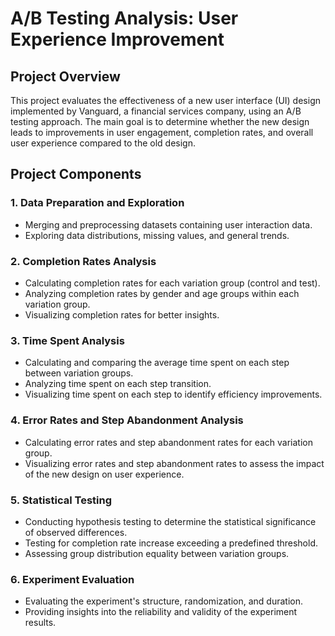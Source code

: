 # A/B Testing Analysis: User Experience Improvement

## Project Overview

This project evaluates the effectiveness of a new user interface (UI) design implemented by Vanguard, a financial services company, using an A/B testing approach. The main goal is to determine whether the new design leads to improvements in user engagement, completion rates, and overall user experience compared to the old design.

## Project Components

### 1. Data Preparation and Exploration

- Merging and preprocessing datasets containing user interaction data.
- Exploring data distributions, missing values, and general trends.

### 2. Completion Rates Analysis

- Calculating completion rates for each variation group (control and test).
- Analyzing completion rates by gender and age groups within each variation group.
- Visualizing completion rates for better insights.

### 3. Time Spent Analysis

- Calculating and comparing the average time spent on each step between variation groups.
- Analyzing time spent on each step transition.
- Visualizing time spent on each step to identify efficiency improvements.

### 4. Error Rates and Step Abandonment Analysis

- Calculating error rates and step abandonment rates for each variation group.
- Visualizing error rates and step abandonment rates to assess the impact of the new design on user experience.

### 5. Statistical Testing

- Conducting hypothesis testing to determine the statistical significance of observed differences.
- Testing for completion rate increase exceeding a predefined threshold.
- Assessing group distribution equality between variation groups.

### 6. Experiment Evaluation

- Evaluating the experiment's structure, randomization, and duration.
- Providing insights into the reliability and validity of the experiment results.
